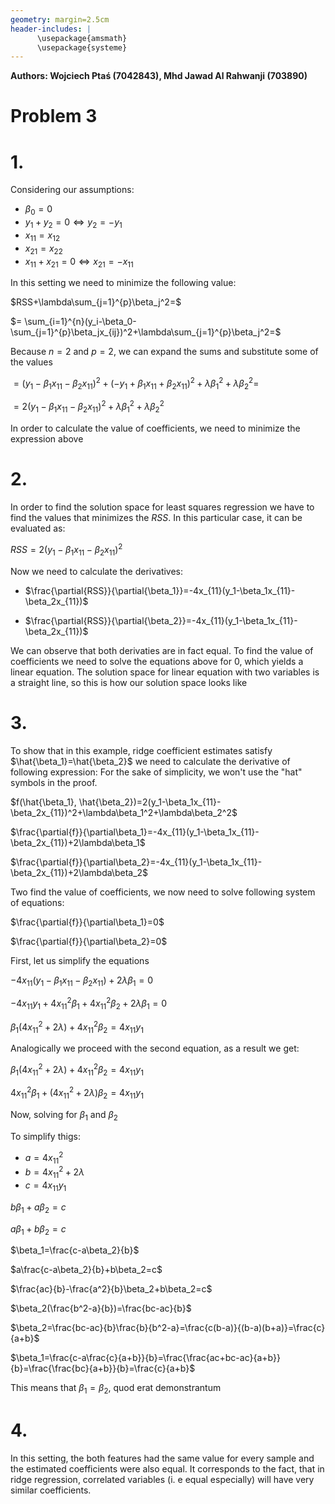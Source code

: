 ```yaml
---
geometry: margin=2.5cm
header-includes: |
      \usepackage{amsmath}
      \usepackage{systeme}
---
```


**Authors: Wojciech Ptaś (7042843), Mhd Jawad Al Rahwanji (703890)**

# Problem 3

# 1.
Considering our assumptions:

 - $\beta_0=0$
 - $y_1+y_2=0 \iff y_2= -y_1$
 - $x_{11}=x_{12}$
 - $x_{21}=x_{22}$
 - $x_{11}+x_{21}=0 \iff x_{21}= -x_{11}$

In this setting we need to minimize the following value:

$RSS+\lambda\sum_{j=1}^{p}\beta_j^2=$  

$= \sum_{i=1}^{n}(y_i-\beta_0-\sum_{j=1}^{p}\beta_jx_{ij})^2+\lambda\sum_{j=1}^{p}\beta_j^2=$  

Because $n=2$ and $p=2$, we can expand the sums and substitute some of the values  

$=(y_1-\beta_1x_{11}-\beta_2x_{11})^2+(-y_1+\beta_1x_{11}+\beta_2x_{11})^2+\lambda\beta_1^2+\lambda\beta_2^2=$  

$=2(y_1-\beta_1x_{11}-\beta_2x_{11})^2+\lambda\beta_1^2+\lambda\beta_2^2$  

In order to calculate the value of coefficients, we need to minimize the expression above

# 2.

In order to find the solution space for least squares regression we have to find the values that minimizes the $RSS$. In this particular case, it can be evaluated as:

$RSS=2(y_1-\beta_1x_{11}-\beta_2x_{11})^2$

Now we need to calculate the derivatives:

 - $\frac{\partial{RSS}}{\partial{\beta_1}}=-4x_{11}(y_1-\beta_1x_{11}-\beta_2x_{11})$  

 - $\frac{\partial{RSS}}{\partial{\beta_2}}=-4x_{11}(y_1-\beta_1x_{11}-\beta_2x_{11})$  

We can observe that both derivaties are in fact equal.
To find the value of coefficients we need to solve the equations above for $0$, which yields a linear equation. The solution space for linear equation with two variables is a straight line, so this is how our solution space looks like

# 3.

To show that in this example, ridge coefficient estimates satisfy $\hat{\beta_1}=\hat{\beta_2}$ we need to calculate the derivative of following expression:
For the sake of simplicity, we won't use the "hat" symbols in the proof.

$f(\hat{\beta_1}, \hat{\beta_2})=2(y_1-\beta_1x_{11}-\beta_2x_{11})^2+\lambda\beta_1^2+\lambda\beta_2^2$  

$\frac{\partial{f}}{\partial\beta_1}=-4x_{11}(y_1-\beta_1x_{11}-\beta_2x_{11})+2\lambda\beta_1$

$\frac{\partial{f}}{\partial\beta_2}=-4x_{11}(y_1-\beta_1x_{11}-\beta_2x_{11})+2\lambda\beta_2$


Two find the value of coefficients, we now need to solve following system of equations:

$\frac{\partial{f}}{\partial\beta_1}=0$  

$\frac{\partial{f}}{\partial\beta_2}=0$  

First, let us simplify the equations  

$-4x_{11}(y_1-\beta_1x_{11}-\beta_2x_{11})+2\lambda\beta_1=0$  

$-4x_{11}y_1+4x_{11}^2\beta_1+4x_{11}^2\beta_2+2\lambda\beta_1=0$  

$\beta_1(4x_{11}^2+2\lambda)+4x_{11}^2\beta_2=4x_{11}y_1$    

Analogically we proceed with the second equation, as a result we get:

  
$\beta_1(4x_{11}^2+2\lambda)+4x_{11}^2\beta_2=4x_{11}y_1$  

$4x_{11}^2\beta_1+(4x_{11}^2+2\lambda)\beta_2=4x_{11}y_1$  

Now, solving for $\beta_1$ and $\beta_2$  


To simplify thigs:
 - $a=4x_{11}^2$  
 - $b=4x_{11}^2+2\lambda$   
 - $c=4x_{11}y_1$  

$b\beta_1+a\beta_2=c$  

$a\beta_1+b\beta_2=c$  

$\beta_1=\frac{c-a\beta_2}{b}$  

$a\frac{c-a\beta_2}{b}+b\beta_2=c$  

$\frac{ac}{b}-\frac{a^2}{b}\beta_2+b\beta_2=c$  

$\beta_2(\frac{b^2-a}{b})=\frac{bc-ac}{b}$  

$\beta_2=\frac{bc-ac}{b}\frac{b}{b^2-a}=\frac{c(b-a)}{(b-a)(b+a)}=\frac{c}{a+b}$  

$\beta_1=\frac{c-a\frac{c}{a+b}}{b}=\frac{\frac{ac+bc-ac}{a+b}}{b}=\frac{\frac{bc}{a+b}}{b}=\frac{c}{a+b}$  


This means that $\beta_1=\beta_2$, quod erat demonstrantum

# 4.

In this setting, the both features had the same value for every sample and the estimated coefficients were also equal. It corresponds to the fact, that in ridge regression, correlated variables (i. e equal especially) will have very similar coefficients.